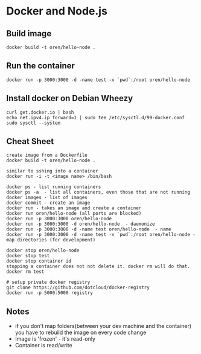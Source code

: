 # Docker and Node.js

## Build image

	docker build -t oren/hello-node .

## Run the container

	docker run -p 3000:3000 -d -name test -v `pwd`:/root oren/hello-node

## Install docker on Debian Wheezy

	curl get.docker.io | bash
	echo net.ipv4.ip_forward=1 | sudo tee /etc/sysctl.d/99-docker.conf
	sudo sysctl --system

## Cheat Sheet

	create image from a Dockerfile
	docker build -t oren/hello-node .

	similar to sshing into a container
	docker run -i -t <image name> /bin/bash

	docker ps - list running containers
	docker ps -a  - list all containers, even those that are not running
	docker images - list of images
	docker commit - create an image
	docker run - takes an image and create a container
	docker run oren/hello-node (all ports are blocked)
	docker run -p 3000:3000 oren/hello-node
	docker run -p 3000:3000 -d oren/hello-node  - daemonize
	docker run -p 3000:3000 -d -name test oren/hello-node  - name
	docker run -p 3000:3000 -d -name test -v `pwd`:/root oren/hello-node - map directories (for development)

	docker stop oren/hello-node
	docker stop test
	docker stop container id
	stopping a container does not not delete it. docker rm will do that.
	docker rm test

	# setup private docker registry
	git clone https://github.com/dotcloud/docker-registry
	docker run -p 5000:5000 registry
	

## Notes

* if you don't map folders(between your dev machine and the container) you have to rebuild the image on every code change
* Image is 'frozen' - it's read-only
* Container is read/write
